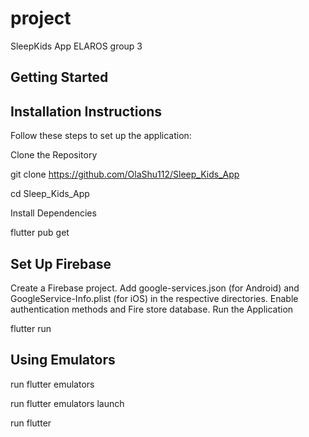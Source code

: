 # project

SleepKids App ELAROS group 3

## Getting Started

## Installation Instructions 

Follow these steps to set up the application: 

Clone the Repository 

git clone https://github.com/OlaShu112/Sleep_Kids_App 

cd Sleep_Kids_App 

Install Dependencies 

flutter pub get 

## Set Up Firebase 

Create a Firebase project. 
Add google-services.json (for Android) and GoogleService-Info.plist (for iOS) in the respective directories. 
Enable authentication methods and Fire store database. 
Run the Application 

flutter run 

## Using Emulators

run flutter emulators

run flutter emulators launch <emulatorId>

run flutter


